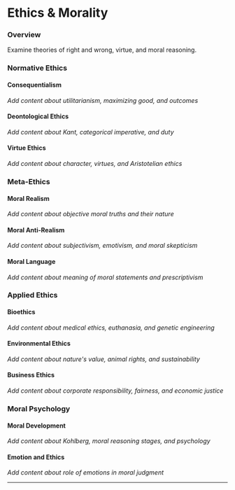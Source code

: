 # Ethics & Morality

### Overview

Examine theories of right and wrong, virtue, and moral reasoning.

### Normative Ethics

#### Consequentialism
*Add content about utilitarianism, maximizing good, and outcomes*

#### Deontological Ethics
*Add content about Kant, categorical imperative, and duty*

#### Virtue Ethics
*Add content about character, virtues, and Aristotelian ethics*

### Meta-Ethics

#### Moral Realism
*Add content about objective moral truths and their nature*

#### Moral Anti-Realism
*Add content about subjectivism, emotivism, and moral skepticism*

#### Moral Language
*Add content about meaning of moral statements and prescriptivism*

### Applied Ethics

#### Bioethics
*Add content about medical ethics, euthanasia, and genetic engineering*

#### Environmental Ethics
*Add content about nature's value, animal rights, and sustainability*

#### Business Ethics
*Add content about corporate responsibility, fairness, and economic justice*

### Moral Psychology

#### Moral Development
*Add content about Kohlberg, moral reasoning stages, and psychology*

#### Emotion and Ethics
*Add content about role of emotions in moral judgment*

---
